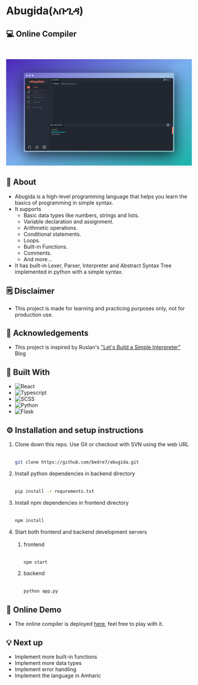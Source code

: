 ﻿# Abugida(አቡጊዳ)

## 💻 Online Compiler

<br>

![App Demo Screenshot](./frontend/src/assets/AppScreenshot.png)

## 📝 About

- Abugida is a high-level programming language that helps you learn the basics of programming in simple syntax.
- It supports
  - Basic data types like numbers, strings and lists.
  - Variable declaration and assignment.
  - Arithmetic operations.
  - Conditional statements.
  - Loops.
  - Built-in Functions.
  - Comments.
  - And more...
- It has built-in Lexer, Parser, Interpreter and Abstract Syntax Tree implemented in python with a simple syntax.

## 🗒️ Disclaimer

- This project is made for learning and practicing purposes only, not for production use.

## 👏 Acknowledgements

- This project is inspired by Ruslan's ["Let's Build a Simple Interpreter"](https://ruslanspivak.com/lsbasi-part1/) Blog
  
## 🧱 Built With

- ![React](https://img.shields.io/badge/React-20232A?style=for-the-badge&logo=react&logoColor=61DAFB)
- ![Typescript](https://img.shields.io/badge/TypeScript-007ACC?style=for-the-badge&logo=typescript&logoColor=white)
- ![SCSS](https://img.shields.io/badge/Tailwind_CSS-38B2AC?style=for-the-badge&logo=tailwind-css&logoColor=white](https://img.shields.io/badge/Sass-CC6699?style=for-the-badge&logo=sass&logoColor=white))
- ![Python](https://img.shields.io/badge/Python-FFD43B?style=for-the-badge&logo=python&logoColor=blue)
- ![Flask](https://img.shields.io/badge/Flask-000000?style=for-the-badge&logo=flask&logoColor=white)

  
## ⚙️ Installation and setup instructions

1. Clone down this repo. Use Git or checkout with SVN using the web URL <br><br>
   ```sh
   git clone https://github.com/bedre7/abugida.git
   ```
2. Install python dependencies in backend directory<br><br>
   ```sh
   pip install -r requrements.txt
   ```
3. Install npm dependencies in frontend directory<br><br>
   ```sh
   npm install
   ```
4. Start both frontend and backend development servers <br><br>
   1. frontend<br><br>
      ```sh
      npm start
      ```
   2. backend<br><br>
      ```sh
      python app.py
      ```

## 🚀 Online Demo

- The online compiler is deployed [here](https://abugida-demo.netlify.app/), feel free to play with it.

## 💡 Next up

- Implement more built-in functions
- Implement more data types
- Implement error handling
- Implement the language in Amharic
